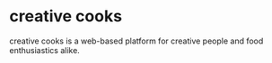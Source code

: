 <h1>creative cooks</h1>
creative cooks is a web-based platform for creative people and food enthusiastics alike.



